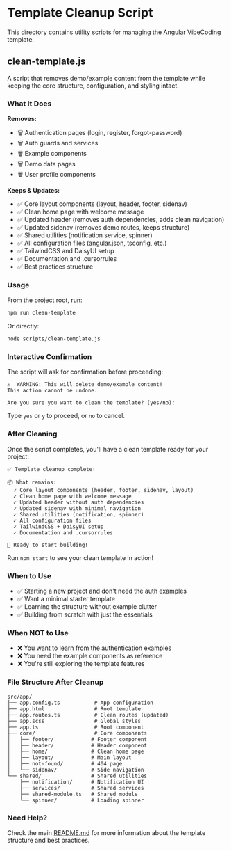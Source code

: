 # Template Cleanup Script

This directory contains utility scripts for managing the Angular VibeCoding template.

## clean-template.js

A script that removes demo/example content from the template while keeping the core structure, configuration, and styling intact.

### What It Does

**Removes:**

- 🗑️ Authentication pages (login, register, forgot-password)
- 🗑️ Auth guards and services
- 🗑️ Example components
- 🗑️ Demo data pages
- 🗑️ User profile components

**Keeps & Updates:**

- ✅ Core layout components (layout, header, footer, sidenav)
- ✅ Clean home page with welcome message
- ✅ Updated header (removes auth dependencies, adds clean navigation)
- ✅ Updated sidenav (removes demo routes, keeps structure)
- ✅ Shared utilities (notification service, spinner)
- ✅ All configuration files (angular.json, tsconfig, etc.)
- ✅ TailwindCSS and DaisyUI setup
- ✅ Documentation and .cursorrules
- ✅ Best practices structure

### Usage

From the project root, run:

```bash
npm run clean-template
```

Or directly:

```bash
node scripts/clean-template.js
```

### Interactive Confirmation

The script will ask for confirmation before proceeding:

```
⚠️  WARNING: This will delete demo/example content!
This action cannot be undone.

Are you sure you want to clean the template? (yes/no):
```

Type `yes` or `y` to proceed, or `no` to cancel.

### After Cleaning

Once the script completes, you'll have a clean template ready for your project:

```
✅ Template cleanup complete!

📦 What remains:
  ✓ Core layout components (header, footer, sidenav, layout)
  ✓ Clean home page with welcome message
  ✓ Updated header without auth dependencies
  ✓ Updated sidenav with minimal navigation
  ✓ Shared utilities (notification, spinner)
  ✓ All configuration files
  ✓ TailwindCSS + DaisyUI setup
  ✓ Documentation and .cursorrules

🚀 Ready to start building!
```

Run `npm start` to see your clean template in action!

### When to Use

- ✅ Starting a new project and don't need the auth examples
- ✅ Want a minimal starter template
- ✅ Learning the structure without example clutter
- ✅ Building from scratch with just the essentials

### When NOT to Use

- ❌ You want to learn from the authentication examples
- ❌ You need the example components as reference
- ❌ You're still exploring the template features

### File Structure After Cleanup

```
src/app/
├── app.config.ts           # App configuration
├── app.html                # Root template
├── app.routes.ts           # Clean routes (updated)
├── app.scss                # Global styles
├── app.ts                  # Root component
├── core/                   # Core components
│   ├── footer/            # Footer component
│   ├── header/            # Header component
│   ├── home/              # Clean home page
│   ├── layout/            # Main layout
│   ├── not-found/         # 404 page
│   └── sidenav/           # Side navigation
└── shared/                # Shared utilities
    ├── notification/      # Notification UI
    ├── services/          # Shared services
    ├── shared-module.ts   # Shared module
    └── spinner/           # Loading spinner
```

### Need Help?

Check the main [README.md](../README.md) for more information about the template structure and best practices.
